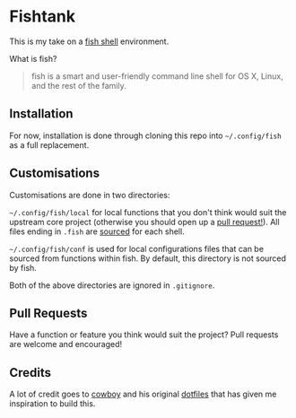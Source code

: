 # Fishtank
This is my take on a [fish shell](http://fishshell.com/) environment.

What is fish?

>fish is a smart and user-friendly command line
shell for OS X, Linux, and the rest of the family.

## Installation
For now, installation is done through cloning this repo into `~/.config/fish` as a full replacement.

## Customisations
Customisations are done in two directories:

`~/.config/fish/local` for local functions that you don't think would suit the upstream core project (otherwise you should open up a [pull request!](#pull-request)). All files ending in `.fish` are [sourced](config.fish#L8) for each shell.

`~/.config/fish/conf` is used for local configurations files that can be sourced from functions within fish. By default, this directory is not sourced by fish.

Both of the above directories are ignored in `.gitignore`.

## Pull Requests
Have a function or feature you think would suit the project? Pull requests are welcome and encouraged!

## Credits
A lot of credit goes to [cowboy](https://github.com/cowboy) and his original [dotfiles](https://github.com/cowboy/dotfiles) that has given me inspiration to build this.
